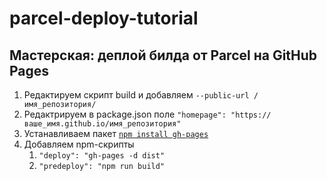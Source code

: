# parcel-deploy-tutorial

## Мастерская: деплой билда от Parcel на GitHub Pages

1. Редактируем скрипт build и добавляем `--public-url /имя_репозитория/`
2. Редактрируем в package.json поле
   `"homepage": "https://ваше_имя.github.io/имя_репозитория"`
3. Устанавливаем пакет
   [`npm install gh-pages`](https://www.npmjs.com/package/gh-pages)
4. Добавляем npm-скрипты
   1. `"deploy": "gh-pages -d dist"`
   2. `"predeploy": "npm run build"`
